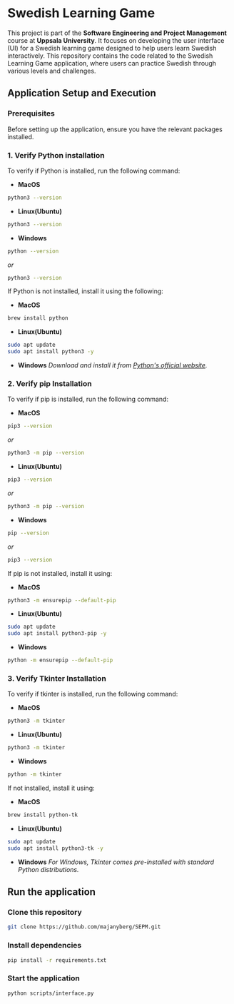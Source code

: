 # Swedish Learning Game 

This project is part of the **Software Engineering and Project Management** course at **Uppsala University**. It focuses on developing the user interface (UI) for a Swedish learning game designed to help users learn Swedish interactively. This repository contains the code related to the Swedish Learning Game application, where users can practice Swedish through various levels and challenges.

## Application Setup and Execution

### Prerequisites
Before setting up the application, ensure you have the relevant packages installed.

### 1. Verify Python installation
To verify if Python is installed, run the following command:

- **MacOS**
```bash
python3 --version
```

- **Linux(Ubuntu)**
```bash
python3 --version
```

- **Windows**
```bash
python --version
```
*or*
```bash
python3 --version
```

If Python is not installed, install it using the following:

- **MacOS**
```bash
brew install python
```

- **Linux(Ubuntu)**
```bash
sudo apt update
sudo apt install python3 -y
 ```

- **Windows**
  *Download and install it from [Python's official website](https://www.python.org/downloads/).*

### 2.  Verify pip Installation
To verify if pip is installed, run the following command:

- **MacOS**
```bash
pip3 --version
```
*or*
```bash
python3 -m pip --version
```

- **Linux(Ubuntu)**
```bash
pip3 --version
```
*or*
```bash
python3 -m pip --version
```

- **Windows**
```bash
pip --version 
```
*or*
```bash
pip3 --version 
```

If pip is not installed, install it using:

- **MacOS**
```bash
python3 -m ensurepip --default-pip
```

- **Linux(Ubuntu)**
```bash
sudo apt update
sudo apt install python3-pip -y
```

- **Windows**
```bash
python -m ensurepip --default-pip
```

### 3. Verify Tkinter Installation
To verify if tkinter is installed, run the following command:

- **MacOS**
```bash
python3 -m tkinter
```

- **Linux(Ubuntu)**
```bash
python3 -m tkinter
```

- **Windows**
```bash
python -m tkinter
```

If not installed, install it using:

- **MacOS**
 ```bash
brew install python-tk
 ```

- **Linux(Ubuntu)**
 ```bash
sudo apt update
sudo apt install python3-tk -y
 ```
- **Windows**
  *For Windows, Tkinter comes pre-installed with standard Python distributions.*

## Run the application

### Clone this repository
```bash
git clone https://github.com/majanyberg/SEPM.git
```

### Install dependencies
```bash
pip install -r requirements.txt
```

### Start the application
```bash
python scripts/interface.py
```


